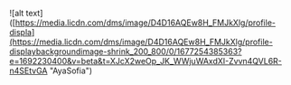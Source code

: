 <!--
**esadakar/esadakar** is a ✨ _special_ ✨ repository because its `README.md` (this file) appears on your GitHub profile.

Here are some ideas to get you started:

- 🔭 I’m currently working on ...
- 🌱 I’m currently learning ...
- 👯 I’m looking to collaborate on ...
- 🤔 I’m looking for help with ...
- 💬 Ask me about ...
- 📫 How to reach me: ...
- 😄 Pronouns: ...
- ⚡ Fun fact: ...
-->

![alt text]([https://media.licdn.com/dms/image/D4D16AQEw8H_FMJkXlg/profile-displa](https://media.licdn.com/dms/image/D4D16AQEw8H_FMJkXlg/profile-displaybackgroundimage-shrink_200_800/0/1677254385363?e=1692230400&v=beta&t=XJcX2weOp_JK_WWjuWAxdXI-Zvvn4QVL6R-n4SEtvGA "AyaSofia")

